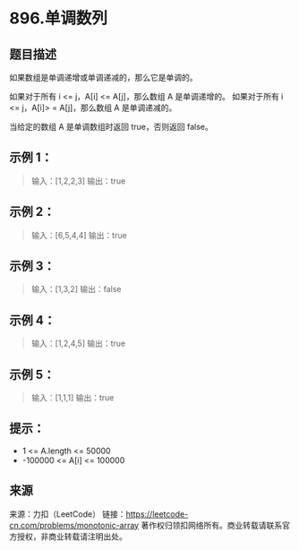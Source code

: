 # 896.单调数列

## 题目描述

如果数组是单调递增或单调递减的，那么它是单调的。

如果对于所有 i <= j，A[i] <= A[j]，那么数组 A 是单调递增的。 如果对于所有 i <= j，A[i]> = A[j]，那么数组 A 是单调递减的。

当给定的数组 A 是单调数组时返回 true，否则返回 false。

 

## 示例 1：

> 输入：[1,2,2,3]
> 输出：true

## 示例 2：

> 输入：[6,5,4,4]
> 输出：true

## 示例 3：

> 输入：[1,3,2]
> 输出：false

## 示例 4：

> 输入：[1,2,4,5]
> 输出：true

## 示例 5：

> 输入：[1,1,1]
> 输出：true

 

## 提示：

- 1 <= A.length <= 50000
- -100000 <= A[i] <= 100000

## 来源

来源：力扣（LeetCode）
链接：https://leetcode-cn.com/problems/monotonic-array
著作权归领扣网络所有。商业转载请联系官方授权，非商业转载请注明出处。